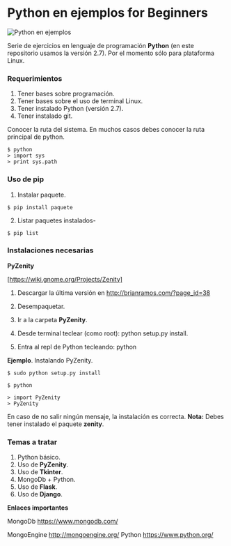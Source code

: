# Python en ejemplos for Beginners

![Python en ejemplos](http://1.bp.blogspot.com/-J_ftL7JEuy4/U3k5Dy4je2I/AAAAAAAAAtI/K-Uo123XOcA/s1600/Sin+t%C3%ADtulo-1.png "Python en ejemplos")

Serie de ejercicios en lenguaje de programación **Python** (en este repositorio usamos la versión 2.7). Por el momento sólo para plataforma Linux. 


### Requerimientos

1. Tener bases sobre programación.
2. Tener bases sobre el uso de terminal Linux.
3. Tener instalado Python (versión 2.7).
4. Tener instalado git.


Conocer la ruta del sistema. En muchos casos debes conocer la ruta principal de python.

```
$ python 
> import sys
> print sys.path
```

### Uso de pip

1. Instalar paquete.

```
$ pip install paquete
```

2. Listar paquetes instalados-

```
$ pip list
```


### Instalaciones necesarias


**PyZenity** 

[https://wiki.gnome.org/Projects/Zenity]

1. Descargar la última versión en http://brianramos.com/?page_id=38

2. Desempaquetar.
3. Ir a la carpeta **PyZenity**.
4. Desde terminal teclear (como root): python setup.py install.
5. Entra al repl de Python tecleando: python 


**Ejemplo**. Instalando PyZenity. 

```
$ sudo python setup.py install

$ python 

> import PyZenity
> PyZenity

```

En caso de no salir ningún mensaje, la instalación es correcta. **Nota:** Debes tener instalado el paquete **zenity**. 


### Temas a tratar

1. Python básico.
2. Uso de **PyZenity**.
3. Uso de **Tkinter**.
4. MongoDb + Python.
5. Uso de **Flask**. 
6. Uso de **Django**.


**Enlaces importantes**

MongoDb
https://www.mongodb.com/

MongoEngine
http://mongoengine.org/
Python
https://www.python.org/
